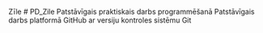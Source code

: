 Zīle # PD_Zile
Patstāvīgais praktiskais darbs programmēšanā
Patstāvīgais darbs platformā GitHub ar versiju kontroles sistēmu Git
